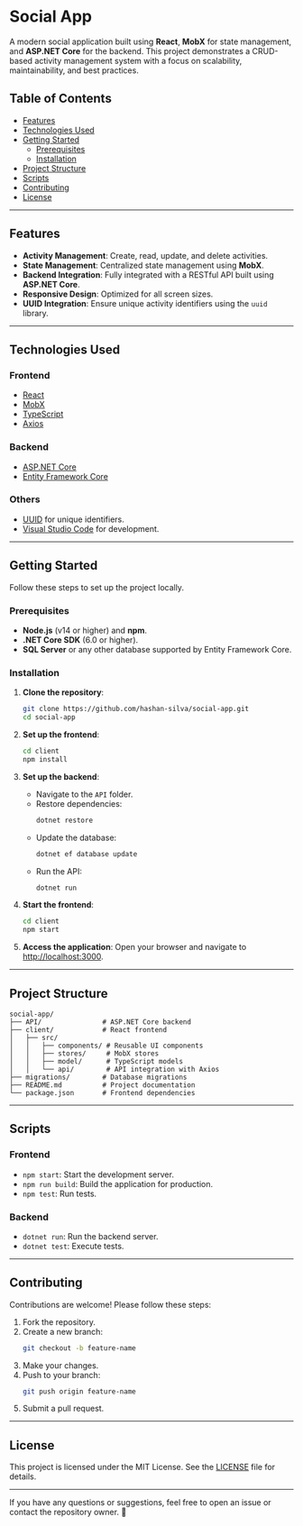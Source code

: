 
# Social App

A modern social application built using **React**, **MobX** for state management, and **ASP.NET Core** for the backend. This project demonstrates a CRUD-based activity management system with a focus on scalability, maintainability, and best practices.

## Table of Contents

- [Features](#features)
- [Technologies Used](#technologies-used)
- [Getting Started](#getting-started)
  - [Prerequisites](#prerequisites)
  - [Installation](#installation)
- [Project Structure](#project-structure)
- [Scripts](#scripts)
- [Contributing](#contributing)
- [License](#license)

---

## Features

- **Activity Management**: Create, read, update, and delete activities.
- **State Management**: Centralized state management using **MobX**.
- **Backend Integration**: Fully integrated with a RESTful API built using **ASP.NET Core**.
- **Responsive Design**: Optimized for all screen sizes.
- **UUID Integration**: Ensure unique activity identifiers using the `uuid` library.

---

## Technologies Used

### Frontend
- [React](https://reactjs.org/)
- [MobX](https://mobx.js.org/)
- [TypeScript](https://www.typescriptlang.org/)
- [Axios](https://axios-http.com/)

### Backend
- [ASP.NET Core](https://dotnet.microsoft.com/en-us/apps/aspnet)
- [Entity Framework Core](https://learn.microsoft.com/en-us/ef/core/)

### Others
- [UUID](https://github.com/uuidjs/uuid) for unique identifiers.
- [Visual Studio Code](https://code.visualstudio.com/) for development.

---

## Getting Started

Follow these steps to set up the project locally.

### Prerequisites

- **Node.js** (v14 or higher) and **npm**.
- **.NET Core SDK** (6.0 or higher).
- **SQL Server** or any other database supported by Entity Framework Core.

### Installation

1. **Clone the repository**:
    ```bash
    git clone https://github.com/hashan-silva/social-app.git
    cd social-app
    ```

2. **Set up the frontend**:
    ```bash
    cd client
    npm install
    ```

3. **Set up the backend**:
    - Navigate to the `API` folder.
    - Restore dependencies:
      ```bash
      dotnet restore
      ```
    - Update the database:
      ```bash
      dotnet ef database update
      ```
    - Run the API:
      ```bash
      dotnet run
      ```

4. **Start the frontend**:
    ```bash
    cd client
    npm start
    ```

5. **Access the application**:
    Open your browser and navigate to [http://localhost:3000](http://localhost:3000).

---

## Project Structure

```plaintext
social-app/
├── API/               # ASP.NET Core backend
├── client/            # React frontend
│   ├── src/
│   │   ├── components/ # Reusable UI components
│   │   ├── stores/     # MobX stores
│   │   ├── model/      # TypeScript models
│   │   └── api/        # API integration with Axios
├── migrations/        # Database migrations
├── README.md          # Project documentation
└── package.json       # Frontend dependencies
```

---

## Scripts

### Frontend
- `npm start`: Start the development server.
- `npm run build`: Build the application for production.
- `npm test`: Run tests.

### Backend
- `dotnet run`: Run the backend server.
- `dotnet test`: Execute tests.

---

## Contributing

Contributions are welcome! Please follow these steps:

1. Fork the repository.
2. Create a new branch:
    ```bash
    git checkout -b feature-name
    ```
3. Make your changes.
4. Push to your branch:
    ```bash
    git push origin feature-name
    ```
5. Submit a pull request.

---

## License

This project is licensed under the MIT License. See the [LICENSE](LICENSE) file for details.

---

If you have any questions or suggestions, feel free to open an issue or contact the repository owner. 🎉
